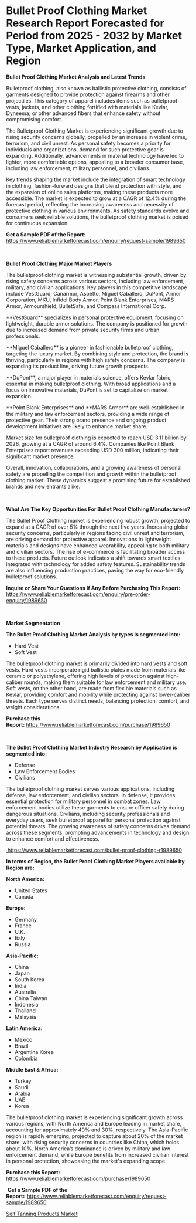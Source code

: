 <p><h1>Bullet Proof Clothing Market Research Report Forecasted for Period from 2025 -  2032 by Market Type, Market Application, and Region</h1></p><p><strong>Bullet Proof Clothing Market Analysis and Latest Trends</strong></p>
<p><p>Bulletproof clothing, also known as ballistic protective clothing, consists of garments designed to provide protection against firearms and other projectiles. This category of apparel includes items such as bulletproof vests, jackets, and other clothing fortified with materials like Kevlar, Dyneema, or other advanced fibers that enhance safety without compromising comfort.</p><p>The Bulletproof Clothing Market is experiencing significant growth due to rising security concerns globally, propelled by an increase in violent crime, terrorism, and civil unrest. As personal safety becomes a priority for individuals and organizations, demand for such protective gear is expanding. Additionally, advancements in material technology have led to lighter, more comfortable options, appealing to a broader consumer base, including law enforcement, military personnel, and civilians.</p><p>Key trends shaping the market include the integration of smart technology in clothing, fashion-forward designs that blend protection with style, and the expansion of online sales platforms, making these products more accessible. The market is expected to grow at a CAGR of 12.4% during the forecast period, reflecting the increasing awareness and necessity of protective clothing in various environments. As safety standards evolve and consumers seek reliable solutions, the bulletproof clothing market is poised for continuous expansion.</p></p>
<p><strong>Get a Sample PDF of the Report:&nbsp;</strong> <a href="https://www.reliablemarketforecast.com/enquiry/request-sample/1989650?utm_campaign=2439&utm_medium=2&utm_source=Github&utm_content=ia&utm_term=05042025&utm_id=bullet-proof-clothing">https://www.reliablemarketforecast.com/enquiry/request-sample/1989650</a></p>
<p>&nbsp;</p>
<p><strong>Bullet Proof Clothing Major Market Players</strong></p>
<p><p>The bulletproof clothing market is witnessing substantial growth, driven by rising safety concerns across various sectors, including law enforcement, military, and civilian applications. Key players in this competitive landscape include VestGuard, Canarmor, Aspetto, Miguel Caballero, DuPont, Armor Corporation, MKU, Infidel Body Armor, Point Blank Enterprises, MARS Armor, Armourshield, BulletSafe, and Compass International Corp.</p><p>**VestGuard** specializes in personal protective equipment, focusing on lightweight, durable armor solutions. The company is positioned for growth due to increased demand from private security firms and urban professionals. </p><p>**Miguel Caballero** is a pioneer in fashionable bulletproof clothing, targeting the luxury market. By combining style and protection, the brand is thriving, particularly in regions with high safety concerns. The company is expanding its product line, driving future growth prospects.</p><p>**DuPont**, a major player in materials science, offers Kevlar fabric, essential in making bulletproof clothing. With broad applications and a focus on innovative materials, DuPont is set to capitalize on market expansion.</p><p>**Point Blank Enterprises** and **MARS Armor** are well-established in the military and law enforcement sectors, providing a wide range of protective gear. Their strong brand presence and ongoing product development initiatives are likely to enhance market share.</p><p>Market size for bulletproof clothing is expected to reach USD 3.11 billion by 2026, growing at a CAGR of around 6.4%. Companies like Point Blank Enterprises report revenues exceeding USD 300 million, indicating their significant market presence. </p><p>Overall, innovation, collaborations, and a growing awareness of personal safety are propelling the competition and growth within the bulletproof clothing market. These dynamics suggest a promising future for established brands and new entrants alike.</p></p>
<p>&nbsp;</p>
<p><strong>What Are The Key Opportunities For Bullet Proof Clothing Manufacturers?</strong></p>
<p><p>The Bullet Proof Clothing market is experiencing robust growth, projected to expand at a CAGR of over 5% through the next five years. Increasing global security concerns, particularly in regions facing civil unrest and terrorism, are driving demand for protective apparel. Innovations in lightweight materials and designs have enhanced wearability, appealing to both military and civilian sectors. The rise of e-commerce is facilitating broader access to these products. Future outlook indicates a shift towards smart textiles integrated with technology for added safety features. Sustainability trends are also influencing production practices, paving the way for eco-friendly bulletproof solutions.</p></p>
<p><strong>Inquire or Share Your Questions If Any Before Purchasing This Report:</strong> <a href="https://www.reliablemarketforecast.com/enquiry/pre-order-enquiry/1989650?utm_campaign=2439&utm_medium=2&utm_source=Github&utm_content=ia&utm_term=05042025&utm_id=bullet-proof-clothing">https://www.reliablemarketforecast.com/enquiry/pre-order-enquiry/1989650</a></p>
<p>&nbsp;</p>
<p><strong>Market Segmentation</strong></p>
<p><strong>The Bullet Proof Clothing Market Analysis by types is segmented into:</strong></p>
<p><ul><li>Hard Vest</li><li>Soft Vest</li></ul></p>
<p><p>The bulletproof clothing market is primarily divided into hard vests and soft vests. Hard vests incorporate rigid ballistic plates made from materials like ceramic or polyethylene, offering high levels of protection against high-caliber rounds, making them suitable for law enforcement and military use. Soft vests, on the other hand, are made from flexible materials such as Kevlar, providing comfort and mobility while protecting against lower-caliber threats. Each type serves distinct needs, balancing protection, comfort, and weight considerations.</p></p>
<p><strong>Purchase this Report:&nbsp;</strong><a href="https://www.reliablemarketforecast.com/purchase/1989650?utm_campaign=2439&utm_medium=2&utm_source=Github&utm_content=ia&utm_term=05042025&utm_id=bullet-proof-clothing">https://www.reliablemarketforecast.com/purchase/1989650</a></p>
<p>&nbsp;</p>
<p><strong>The Bullet Proof Clothing Market Industry Research by Application is segmented into:</strong></p>
<p><ul><li>Defense</li><li>Law Enforcement Bodies</li><li>Civilians</li></ul></p>
<p><p>The bulletproof clothing market serves various applications, including defense, law enforcement, and civilian sectors. In defense, it provides essential protection for military personnel in combat zones. Law enforcement bodies utilize these garments to ensure officer safety during dangerous situations. Civilians, including security professionals and everyday users, seek bulletproof apparel for personal protection against potential threats. The growing awareness of safety concerns drives demand across these segments, prompting advancements in technology and design to enhance comfort and effectiveness.</p></p>
<p><a href="https://www.reliablemarketforecast.com/bullet-proof-clothing-r1989650?utm_campaign=2439&utm_medium=2&utm_source=Github&utm_content=ia&utm_term=05042025&utm_id=bullet-proof-clothing">&nbsp;https://www.reliablemarketforecast.com/bullet-proof-clothing-r1989650</a></p>
<p><strong>In terms of Region, the Bullet Proof Clothing Market Players available by Region are:</strong></p>
<p>
    <p> <strong> North America: </strong>
        <ul>
            <li>United States</li>
            <li>Canada</li>
        </ul>
        </p> 
    <p> <strong> Europe: </strong>
        <ul>
            <li>Germany</li>
            <li>France</li>
            <li>U.K.</li>
            <li>Italy</li>
            <li>Russia</li>
        </ul>
        </p> 
    <p> <strong> Asia-Pacific: </strong>
        <ul>
            <li>China</li>
            <li>Japan</li>
            <li>South Korea</li>
            <li>India</li>
            <li>Australia</li>
            <li>China Taiwan</li>
            <li>Indonesia</li>
            <li>Thailand</li>
            <li>Malaysia</li>
        </ul>
        </p> 
    <p> <strong> Latin America: </strong>
        <ul>
            <li>Mexico</li>
            <li>Brazil</li>
            <li>Argentina Korea</li>
            <li>Colombia</li>
        </ul>
        </p> 
    <p> <strong> Middle East & Africa: </strong>
        <ul>
            <li>Turkey</li>
            <li>Saudi</li>
            <li>Arabia</li>
            <li>UAE</li>
            <li>Korea</li>
        </ul>
    </p>
    </p>
<p><p>The bulletproof clothing market is experiencing significant growth across various regions, with North America and Europe leading in market share, accounting for approximately 40% and 30%, respectively. The Asia-Pacific region is rapidly emerging, projected to capture about 20% of the market share, with rising security concerns in countries like China, which holds about 10%. North America’s dominance is driven by military and law enforcement demand, while Europe benefits from increased civilian interest in personal protection, showcasing the market's expanding scope.</p></p>
<p><strong>Purchase this Report: </strong><a href="https://www.reliablemarketforecast.com/purchase/1989650?utm_campaign=2439&utm_medium=2&utm_source=Github&utm_content=ia&utm_term=05042025&utm_id=bullet-proof-clothing">https://www.reliablemarketforecast.com/purchase/1989650</a></p>
<p>&nbsp;<strong>Get a Sample PDF of the Report:&nbsp;&nbsp;</strong><a href="https://www.reliablemarketforecast.com/enquiry/request-sample/1989650?utm_campaign=2439&utm_medium=2&utm_source=Github&utm_content=ia&utm_term=05042025&utm_id=bullet-proof-clothing">https://www.reliablemarketforecast.com/enquiry/request-sample/1989650</a></p>
<p><strong></strong></p>
<p><p><a href="https://github.com/kathiestrine5ty/Market-Research-Report-List-2/blob/main/self-tanning-products-market.md?utm_campaign=2439&utm_medium=2&utm_source=Github&utm_content=ia&utm_term=05042025&utm_id=bullet-proof-clothing">Self Tanning Products Market</a></p></p>
